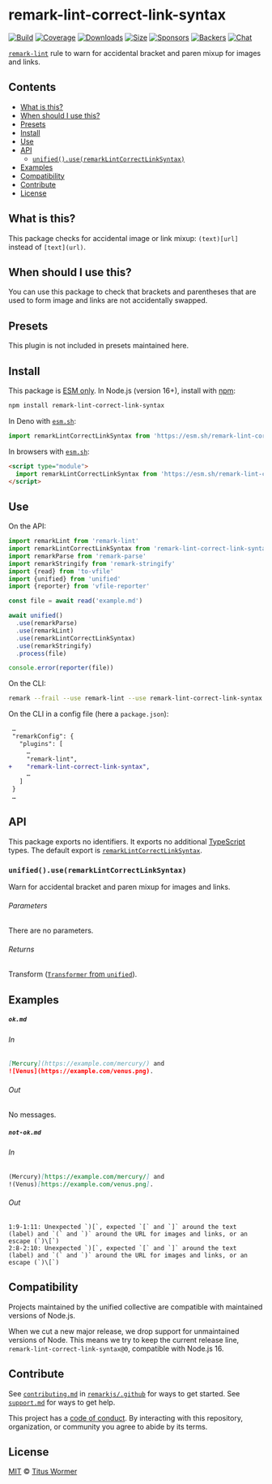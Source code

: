 <!--This file is generated-->

# remark-lint-correct-link-syntax

[![Build][badge-build-image]][badge-build-url]
[![Coverage][badge-coverage-image]][badge-coverage-url]
[![Downloads][badge-downloads-image]][badge-downloads-url]
[![Size][badge-size-image]][badge-size-url]
[![Sponsors][badge-funding-sponsors-image]][badge-funding-url]
[![Backers][badge-funding-backers-image]][badge-funding-url]
[![Chat][badge-chat-image]][badge-chat-url]

[`remark-lint`][github-remark-lint] rule to warn for accidental bracket and paren
mixup for images and links.

## Contents

* [What is this?](#what-is-this)
* [When should I use this?](#when-should-i-use-this)
* [Presets](#presets)
* [Install](#install)
* [Use](#use)
* [API](#api)
  * [`unified().use(remarkLintCorrectLinkSyntax)`](#unifieduseremarklintcorrectlinksyntax)
* [Examples](#examples)
* [Compatibility](#compatibility)
* [Contribute](#contribute)
* [License](#license)

## What is this?

This package checks for accidental image or link mixup:
`(text)[url]` instead of `[text](url)`.

## When should I use this?

You can use this package to check that brackets and parentheses
that are used to form image and links are not accidentally swapped.

## Presets

This plugin is not included in presets maintained here.

## Install

This package is [ESM only][github-gist-esm].
In Node.js (version 16+),
install with [npm][npm-install]:

```sh
npm install remark-lint-correct-link-syntax
```

In Deno with [`esm.sh`][esm-sh]:

```js
import remarkLintCorrectLinkSyntax from 'https://esm.sh/remark-lint-correct-link-syntax@0'
```

In browsers with [`esm.sh`][esm-sh]:

```html
<script type="module">
  import remarkLintCorrectLinkSyntax from 'https://esm.sh/remark-lint-correct-link-syntax@0?bundle'
</script>
```

## Use

On the API:

```js
import remarkLint from 'remark-lint'
import remarkLintCorrectLinkSyntax from 'remark-lint-correct-link-syntax'
import remarkParse from 'remark-parse'
import remarkStringify from 'remark-stringify'
import {read} from 'to-vfile'
import {unified} from 'unified'
import {reporter} from 'vfile-reporter'

const file = await read('example.md')

await unified()
  .use(remarkParse)
  .use(remarkLint)
  .use(remarkLintCorrectLinkSyntax)
  .use(remarkStringify)
  .process(file)

console.error(reporter(file))
```

On the CLI:

```sh
remark --frail --use remark-lint --use remark-lint-correct-link-syntax .
```

On the CLI in a config file (here a `package.json`):

```diff
 …
 "remarkConfig": {
   "plugins": [
     …
     "remark-lint",
+    "remark-lint-correct-link-syntax",
     …
   ]
 }
 …
```

## API

This package exports no identifiers.
It exports no additional [TypeScript][typescript] types.
The default export is
[`remarkLintCorrectLinkSyntax`][api-remark-lint-correct-link-syntax].

### `unified().use(remarkLintCorrectLinkSyntax)`

Warn for accidental bracket and paren mixup for images and links.

###### Parameters

There are no parameters.

###### Returns

Transform ([`Transformer` from `unified`][github-unified-transformer]).

## Examples

##### `ok.md`

###### In

```markdown
[Mercury](https://example.com/mercury/) and
![Venus](https://example.com/venus.png).
```

###### Out

No messages.

##### `not-ok.md`

###### In

```markdown
(Mercury)[https://example.com/mercury/] and
!(Venus)[https://example.com/venus.png].
```

###### Out

```text
1:9-1:11: Unexpected `)[`, expected `[` and `]` around the text (label) and `(` and `)` around the URL for images and links, or an escape (`)\[`)
2:8-2:10: Unexpected `)[`, expected `[` and `]` around the text (label) and `(` and `)` around the URL for images and links, or an escape (`)\[`)
```

## Compatibility

Projects maintained by the unified collective are compatible with maintained
versions of Node.js.

When we cut a new major release, we drop support for unmaintained versions of
Node.
This means we try to keep the current release line,
`remark-lint-correct-link-syntax@0`,
compatible with Node.js 16.

## Contribute

See [`contributing.md`][github-dotfiles-contributing] in [`remarkjs/.github`][github-dotfiles-health] for ways
to get started.
See [`support.md`][github-dotfiles-support] for ways to get help.

This project has a [code of conduct][github-dotfiles-coc].
By interacting with this repository, organization, or community you agree to
abide by its terms.

## License

[MIT][file-license] © [Titus Wormer][author]

[api-remark-lint-correct-link-syntax]: #unifieduseremarklintcorrectlinksyntax

[author]: https://wooorm.com

[badge-build-image]: https://github.com/remarkjs/remark-lint/workflows/main/badge.svg

[badge-build-url]: https://github.com/remarkjs/remark-lint/actions

[badge-chat-image]: https://img.shields.io/badge/chat-discussions-success.svg

[badge-chat-url]: https://github.com/remarkjs/remark/discussions

[badge-coverage-image]: https://img.shields.io/codecov/c/github/remarkjs/remark-lint.svg

[badge-coverage-url]: https://codecov.io/github/remarkjs/remark-lint

[badge-downloads-image]: https://img.shields.io/npm/dm/remark-lint-correct-link-syntax.svg

[badge-downloads-url]: https://www.npmjs.com/package/remark-lint-correct-link-syntax

[badge-funding-backers-image]: https://opencollective.com/unified/backers/badge.svg

[badge-funding-sponsors-image]: https://opencollective.com/unified/sponsors/badge.svg

[badge-funding-url]: https://opencollective.com/unified

[badge-size-image]: https://img.shields.io/bundlejs/size/remark-lint-correct-link-syntax

[badge-size-url]: https://bundlejs.com/?q=remark-lint-correct-link-syntax

[esm-sh]: https://esm.sh

[file-license]: https://github.com/remarkjs/remark-lint/blob/main/license

[github-dotfiles-coc]: https://github.com/remarkjs/.github/blob/main/code-of-conduct.md

[github-dotfiles-contributing]: https://github.com/remarkjs/.github/blob/main/contributing.md

[github-dotfiles-health]: https://github.com/remarkjs/.github

[github-dotfiles-support]: https://github.com/remarkjs/.github/blob/main/support.md

[github-gist-esm]: https://gist.github.com/sindresorhus/a39789f98801d908bbc7ff3ecc99d99c

[github-remark-lint]: https://github.com/remarkjs/remark-lint

[github-unified-transformer]: https://github.com/unifiedjs/unified#transformer

[npm-install]: https://docs.npmjs.com/cli/install

[typescript]: https://www.typescriptlang.org
